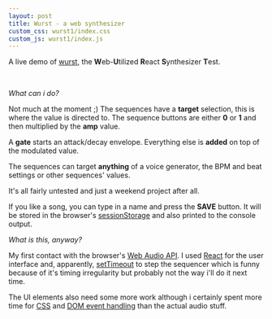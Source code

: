 ```yaml
---
layout: post
title: Wurst - a web synthesizer
custom_css: wurst1/index.css
custom_js: wurst1/index.js
---
```


A live demo of [wurst](https://github.com/defgsus/wurst), the 
**W**eb-**U**tilized **R**eact **S**ynthesizer **T**est.

<div id="app"></div>
<br>

*What can i do?* 

Not much at the moment ;) The sequences have a **target** selection, 
this is where the value is directed to. The sequence buttons
are either **0** or **1** and then multiplied by the **amp** value.

A **gate** starts an attack/decay envelope. Everything else is **added**
on top of the modulated value.

The sequences can target **anything** of a voice generator, the BPM and beat
settings or other sequences' values.

It's all fairly untested and just a weekend project after all. 

If you like a song, you can type in a name and press the **SAVE** button. 
It will be stored in the browser's 
[sessionStorage](https://developer.mozilla.org/en-US/docs/Web/API/Window/sessionStorage)
and also printed to the console output.

*What is this, anyway?*

My first contact with the browser's 
[Web Audio API](https://developer.mozilla.org/en-US/docs/Web/API/Web_Audio_API).
I used [React](https://reactjs.org/) for the user interface and, apparently, 
[setTimeout](https://developer.mozilla.org/en-US/docs/Web/API/setTimeout) to 
step the sequencer which is funny because of it's timing irregularity but 
probably not the way i'll do it next time. 

The UI elements also need some more work although i certainly spent more time for 
[CSS](https://developer.mozilla.org/en-US/docs/Web/CSS) 
and [DOM event handling](https://developer.mozilla.org/en-US/docs/Web/Events)
than the actual audio stuff.
